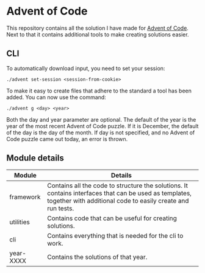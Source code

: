 # Advent of Code

This repository contains all the solution I have made for [Advent of Code](https://adventofcode.com/). Next to that it
contains additional tools to make creating solutions easier.

## CLI

To automatically download input, you need to set your session:

```
./advent set-session <session-from-cookie>
```

To make it easy to create files that adhere to the standard a tool has been added. You can now use the command:

```
./advent g <day> <year>
```

Both the day and year parameter are optional. The default of the year is the year of the most recent Advent of Code
puzzle. If it is December, the default of the day is the day of the month. If day is not specified, and no Advent of Code
puzzle came out today, an error is thrown.

## Module details

|Module|Details|
|------|-------|
|framework|Contains all the code to structure the solutions. It contains interfaces that can be used as templates, together with additional code to easily create and run tests.|
|utilities|Contains code that can be useful for creating solutions.|
|cli|Contains everything that is needed for the cli to work.|
|year-XXXX|Contains the solutions of that year.|
